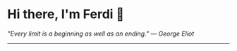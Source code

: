 <h1>Hi there, I'm Ferdi 👋</h1>

<p><em>
  "Every limit is a beginning as well as an ending." — George Eliot
</em></p>

---
